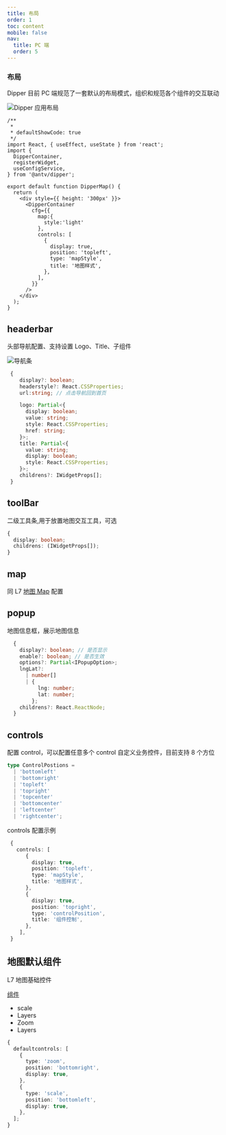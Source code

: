 ```yaml
---
title: 布局
order: 1
toc: content
mobile: false
nav:
  title: PC 端
  order: 5
---
```


### 布局

Dipper 目前 PC 端规范了一套默认的布局模式，组织和规范各个组件的交互联动

![Dipper 应用布局](https://gw.alipayobjects.com/mdn/rms_08cc33/afts/img/A*coZJR4sZs9gAAAAAAAAAAAAAARQnAQ)

```tsx
/**
 *
 * defaultShowCode: true
 */
import React, { useEffect, useState } from 'react';
import {
  DipperContainer,
  registerWidget,
  useConfigService,
} from '@antv/dipper';

export default function DipperMap() {
  return (
    <div style={{ height: '300px' }}>
      <DipperContainer
        cfg={{
          map:{
            style:'light'
          },
          controls: [
            {
              display: true,
              position: 'topleft',
              type: 'mapStyle',
              title: '地图样式',
            },
          ],
        }}
      />
    </div>
  );
}
```

<API hideTitle src='@antv/dipper-pc/src/layout/Container/index.tsx'></API>

## headerbar

头部导航配置、支持设置 Logo、Title、子组件

![导航条](https://gw.alipayobjects.com/mdn/rms_23a451/afts/img/A*xs_VQpVoDWgAAAAAAAAAAAAAARQnAQ)

```ts
 {
    display?: boolean;
    headerstyle?: React.CSSProperties;
    url:string; // 点击导航回到首页

    logo: Partial<{
      display: boolean;
      value: string;
      style: React.CSSProperties;
      href: string;
    }>;
    title: Partial<{
      value: string;
      display: boolean;
      style: React.CSSProperties;
    }>;
    childrens?: IWidgetProps[];
 }
```

## toolBar

二级工具条,用于放置地图交互工具，可选

```ts
{
  display: boolean;
  childrens: (IWidgetProps[]);
}
```

## map

同 L7 [地图 Map](https://l7.antv.vision/zh/docs/api/scene#map-%E9%85%8D%E7%BD%AE%E9%A1%B9) 配置

## popup

地图信息框，展示地图信息

```ts
  {
    display?: boolean; // 是否显示
    enable?: boolean; // 是否生效
    options?: Partial<IPopupOption>;
    lngLat?:
      | number[]
      | {
          lng: number;
          lat: number;
        };
    childrens?: React.ReactNode;
  }
```

## controls

配置 control，可以配置任意多个 control
自定义业务控件，目前支持 8 个方位

```ts
type ControlPostions =
  | 'bottomleft'
  | 'bottomright'
  | 'topleft'
  | 'topright'
  | 'topcenter'
  | 'bottomcenter'
  | 'leftcenter'
  | 'rightcenter';
```

controls 配置示例

```ts
 {
   controls: [
      {
        display: true,
        position: 'topleft',
        type: 'mapStyle',
        title: '地图样式',
      },
      {
        display: true,
        position: 'topright',
        type: 'controlPosition',
        title: '组件控制',
      },
    ],
 }

```

<!-- <code src='../demo/control.tsx'> -->

## 地图默认组件

L7 地图基础控件

[组件](https://l7.antv.vision/zh/docs/api/component/control)

- scale
- Layers
- Zoom
- Layers

```ts
{
  defaultcontrols: [
    {
      type: 'zoom',
      position: 'bottomright',
      display: true,
    },
    {
      type: 'scale',
      position: 'bottomleft',
      display: true,
    },
  ];
}
```

